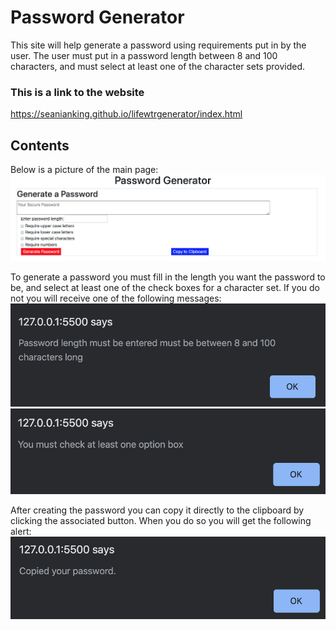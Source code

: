 # Password Generator

This site will help generate a password using requirements put in by the user.
The user must put in a password length between 8 and 100 characters, and must select at least one of the character sets provided.
### This is a link to the website

https://seanianking.github.io/lifewtrgenerator/index.html

## Contents

Below is a picture of the main page:
![Image of webpage](Passwordgenmain.png)

To generate a password you must fill in the length you want the password to be, and select at least one of the check boxes for a character set. If you do not you will receive one of the following messages:
![Error message one](ErrorMessageNoPasswordLength.png)
![Error message two](ErrorMessageNoBoxChecked.png)

After creating the password you can copy it directly to the clipboard by clicking the associated button. When you do so you will get the following alert:
![Copy alert](CopyMessage.png)


